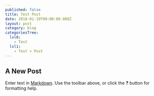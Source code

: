 ```yaml
---
published: false
title: Test Post
date: 2018-01-10T00:00:00.000Z
layout: post
category: blog
categoriesTree:
  lvl0:
    - Test
  lvl1:
    - Test > Post
---
```

## A New Post

Enter text in [Markdown](http://daringfireball.net/projects/markdown/). Use the toolbar above, or click the **?** button for formatting help.
